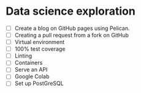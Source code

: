 # Data science exploration

- [ ] Create a blog on GitHub pages using Pelican.
- [ ] Creating a pull request from a fork on GitHub
- [ ] Virtual environment
- [ ] 100% test coverage
- [ ] Linting
- [ ] Containers
- [ ] Serve an API
- [ ] Google Colab
- [ ] Set up PostGreSQL